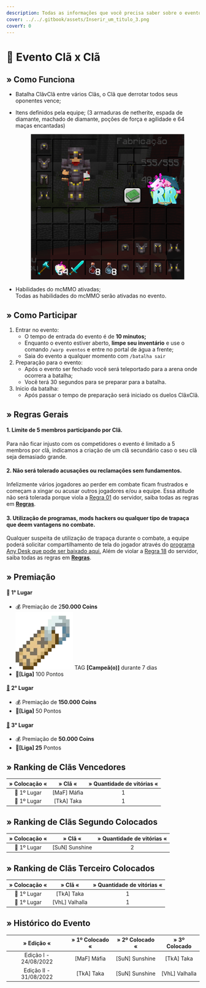 ```yaml
---
description: Todas as informações que você precisa saber sobre o evento semanal Clã x Clã.
cover: ../../.gitbook/assets/Inserir_um_titulo_3.png
coverY: 0
---
```


# 🔰 Evento Clã x Clã

## » Como Funciona

* Batalha ClãvClã entre vários Clãs, o Clã que derrotar todos seus oponentes vence;
*   Itens definidos pela equipe; (3 armaduras de netherite, espada de diamante, machado de diamante, poções de força e agilidade e 64 maças encantadas)

    <figure><img src="../../.gitbook/assets/image (25).png" alt=""><figcaption></figcaption></figure>
* Habilidades do mcMMO ativadas;\
  Todas as habilidades do mcMMO serão ativadas no evento.

## » Como Participar

1. Entrar no evento:
   * O tempo de entrada do evento é de **10 minutos;**
   * Enquanto o evento estiver aberto, **limpe seu inventário** e use o comando `/warp eventos` e entre no portal de água a frente;
   * Saia do evento a qualquer momento com `/batalha sair`&#x20;
2. Preparação para o evento:
   * Após o evento ser fechado você será teleportado para a arena onde ocorrera a batalha;
   * Você terá 30 segundos para se preparar para a batalha.&#x20;
3. Inicio da batalha:
   * Após passar o tempo de preparação será iniciado os duelos ClãxClã.

## » Regras Gerais

#### **1**. Limite de 5 membros participando por Clã.

Para não ficar injusto com os competidores o evento é limitado a 5 membros por clã, indicamos a criação de um clã secundário caso o seu clã seja demasiado grande.

#### **2. Não será tolerado acusações ou reclamações sem fundamentos.**

Infelizmente vários jogadores ao perder em combate ficam frustrados e começam a xingar ou acusar outros jogadores e/ou a equipe. Essa atitude não será tolerada porque viola a [Regra 01](https://wiki.rederevo.com/regras/chat#01) do servidor, saiba todas as regras em [**Regras**](../../regras/).

#### **3. Utilização de programas, mods hackers ou qualquer tipo de trapaça que deem vantagens no combate.**

Qualquer suspeita de utilização de trapaça durante o combate, a equipe poderá solicitar compartilhamento de tela do jogador através do [programa Any Desk que pode ser baixado aqui.](https://anydesk.com/pt/downloads) Além de violar a [Regra 18](https://wiki.rederevo.com/regras/jogabilidade#01-7) do servidor, saiba todas as regras em [**Regras**](../../regras/).

## » Premiação

#### 🥇 **1° Lugar**

* 💰 Premiação de 2**50.000 Coins**
* <img src="../../.gitbook/assets/image (14) (1).png" alt="" data-size="line"> TAG **\[Campeã(o)]** durante 7 dias
* 💎**\[Liga]** 100 Pontos

#### [🥈](https://emojipedia.org/2nd-place-medal/) **2° Lugar**

* 💰 Premiação de **150.000 Coins**
* 💎**\[Liga]** 50 Pontos

#### [🥉](https://emojipedia.org/3rd-place-medal/) **3° Lugar**

* 💰 Premiação de **50.000 Coins**
* 💎**\[Liga] 25** Pontos

## » Ranking de Clãs Vencedores

| » Colocação « |    » Clã «   | » Quantidade de vitórias « |
| :-----------: | :----------: | :------------------------: |
|  🥇 1º Lugar  | \[MaF] Máfia |              1             |
|  🥇 1º Lugar  |  \[TkA] Taka |              1             |

## » Ranking de Clãs Segundo Colocados

| » Colocação « |     » Clã «     | » Quantidade de vitórias « |
| :-----------: | :-------------: | :------------------------: |
|  🥇 1º Lugar  | \[SuN] Sunshine |              2             |

## » Ranking de Clãs Terceiro Colocados

| » Colocação « |     » Clã «     | » Quantidade de vitórias « |
| :-----------: | :-------------: | :------------------------: |
|  🥇 1º Lugar  |   \[TkA] Taka   |              1             |
|  🥇 1º Lugar  | \[VhL] Valhalla |              1             |

## » Histórico do Evento

|       » Edição «       | » 1º Colocado « | » 2º Colocado « |  » 3º Colocado  |
| :--------------------: | :-------------: | :-------------: | :-------------: |
|  Edição I - 24/08/2022 |   \[MaF] Máfia  | \[SuN] Sunshine |   \[TkA] Taka   |
| Edição II - 31/08/2022 |   \[TkA] Taka   | \[SuN] Sunshine | \[VhL] Valhalla |
